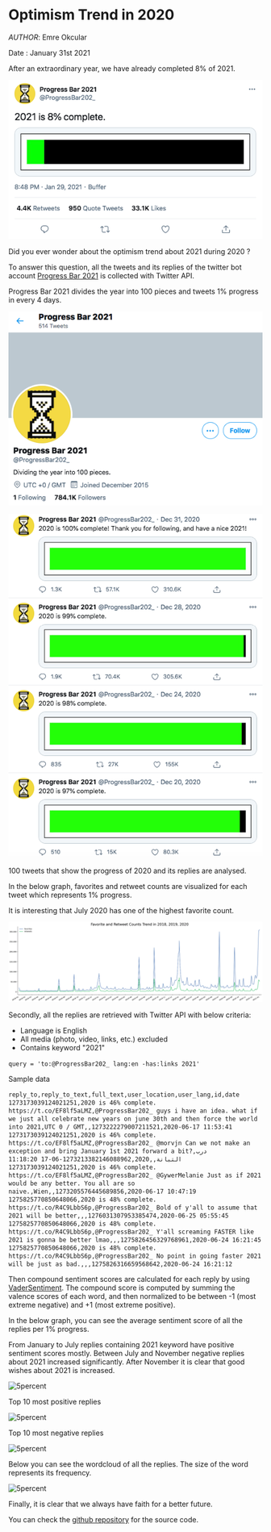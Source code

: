 # Optimism Trend in 2020

*AUTHOR*: Emre Okcular

Date : January 31st 2021

After an extraordinary year, we have already completed 8% of 2021.

![5percent](/resources/5percent_progress_bar.png)

Did you ever wonder about the optimism trend about 2021 during 2020 ?

To answer this question, all the tweets and its replies of the twitter bot account [Progress Bar 2021](https://twitter.com/ProgressBar202_) is collected with Twitter API.

Progress Bar 2021 divides the year into 100 pieces and tweets 1% progress in every 4 days.

![5percent](/resources/profile.png)

![5percent](/resources/timeline.png)

100 tweets that show the progress of 2020 and its replies are analysed.

In the below graph, favorites and retweet counts are visualized   for each tweet which represents 1% progress.

It is interesting that July 2020 has one of the highest favorite count.

![5percent](/resources/trend.png)

Secondly, all the replies are retrieved with Twitter API with below criteria:
* Language is English
* All media (photo, video, links, etc.) excluded
* Contains keyword "2021"

```query = 'to:@ProgressBar202_ lang:en -has:links 2021'```

Sample data

```
reply_to,reply_to_text,full_text,user_location,user_lang,id,date
1273173039124021251,2020 is 46% complete. https://t.co/EF8lf5aLMZ,@ProgressBar202_ guys i have an idea. what if we just all celebrate new years on june 30th and then force the world into 2021,UTC 0 / GMT,,1273222279007211521,2020-06-17 11:53:41
1273173039124021251,2020 is 46% complete. https://t.co/EF8lf5aLMZ,@ProgressBar202_ @morvjn Can we not make an exception and bring January 1st 2021 forward a bit?,درب التبانة,,1273213382146088962,2020-06-17 11:18:20
1273173039124021251,2020 is 46% complete. https://t.co/EF8lf5aLMZ,@ProgressBar202_ @GywerMelanie Just as if 2021 would be any better. You all are so naive.,Wien,,1273205576445689856,2020-06-17 10:47:19
1275825770850648066,2020 is 48% complete. https://t.co/R4C9LbbS6p,@ProgressBar202_ Bold of y'all to assume that 2021 will be better,,,1276031307953385474,2020-06-25 05:55:45
1275825770850648066,2020 is 48% complete. https://t.co/R4C9LbbS6p,@ProgressBar202_ Y'all screaming FASTER like 2021 is gonna be better lmao,,,1275826456329768961,2020-06-24 16:21:45
1275825770850648066,2020 is 48% complete. https://t.co/R4C9LbbS6p,@ProgressBar202_ No point in going faster 2021 will be just as bad.,,,1275826316659568642,2020-06-24 16:21:12
```

Then compound sentiment scores are calculated for each reply by using [VaderSentiment](https://github.com/cjhutto/vaderSentiment). The compound score is computed by summing the valence scores of each word, and then normalized to be between -1 (most extreme negative) and +1 (most extreme positive).

In the below graph, you can see the average sentiment score of all the replies per 1% progress.

From January to July replies containing 2021 keyword have positive sentiment scores mostly. Between July and November negative replies about 2021 increased significantly. After November it is clear that good wishes about 2021 is increased.

![5percent](/resources/sentiment.png)

Top 10 most positive replies

![5percent](/resources/positives.png)

Top 10 most negative replies

![5percent](/resources/negatives.png)

Below you can see the wordcloud of all the replies. The size of the word represents its frequency.

![5percent](/resources/wordcloud.png)

Finally, it is clear that we always have faith for a better future. 

You can check the [github repository](https://github.com/emreokcular/optimism-in-2020) for the source code.